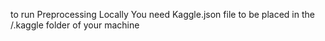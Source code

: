 to run Preprocessing Locally You need Kaggle.json file to be placed in the /.kaggle folder of your machine 